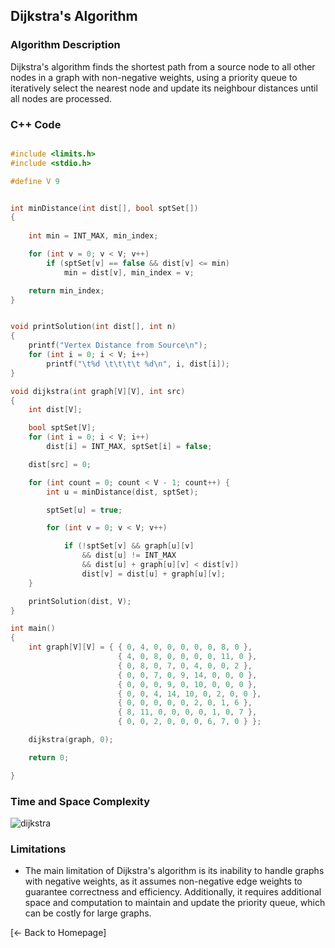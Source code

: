 ## Dijkstra's Algorithm

### Algorithm Description
Dijkstra's algorithm finds the shortest path from a source node to all other nodes in a graph with non-negative weights, using a priority queue to iteratively select the nearest node and update its neighbour distances until all nodes are processed.

### C++ Code

```cpp

#include <limits.h>
#include <stdio.h>

#define V 9


int minDistance(int dist[], bool sptSet[])
{
	
	int min = INT_MAX, min_index;

	for (int v = 0; v < V; v++)
		if (sptSet[v] == false && dist[v] <= min)
			min = dist[v], min_index = v;

	return min_index;
}


void printSolution(int dist[], int n)
{
	printf("Vertex Distance from Source\n");
	for (int i = 0; i < V; i++)
		printf("\t%d \t\t\t\t %d\n", i, dist[i]);
}

void dijkstra(int graph[V][V], int src)
{
	int dist[V];

	bool sptSet[V]; 
	for (int i = 0; i < V; i++)
		dist[i] = INT_MAX, sptSet[i] = false;

	dist[src] = 0;

	for (int count = 0; count < V - 1; count++) {
		int u = minDistance(dist, sptSet);

		sptSet[u] = true;

		for (int v = 0; v < V; v++)

			if (!sptSet[v] && graph[u][v]
				&& dist[u] != INT_MAX
				&& dist[u] + graph[u][v] < dist[v])
				dist[v] = dist[u] + graph[u][v];
	}

	printSolution(dist, V);
}

int main()
{
	int graph[V][V] = { { 0, 4, 0, 0, 0, 0, 0, 8, 0 },
						{ 4, 0, 8, 0, 0, 0, 0, 11, 0 },
						{ 0, 8, 0, 7, 0, 4, 0, 0, 2 },
						{ 0, 0, 7, 0, 9, 14, 0, 0, 0 },
						{ 0, 0, 0, 9, 0, 10, 0, 0, 0 },
						{ 0, 0, 4, 14, 10, 0, 2, 0, 0 },
						{ 0, 0, 0, 0, 0, 2, 0, 1, 6 },
						{ 8, 11, 0, 0, 0, 0, 1, 0, 7 },
						{ 0, 0, 2, 0, 0, 0, 6, 7, 0 } };

	dijkstra(graph, 0);

	return 0;

}
```

### Time and Space Complexity
![dijkstra](https://github.com/DEBANSHU007/FoodDelivery.github.io/assets/67229736/802425a9-8199-4f1f-b191-2f68e3c4a000)



### Limitations
* The main limitation of Dijkstra's algorithm is its inability to handle graphs with negative weights, as it assumes non-negative edge weights to guarantee correctness and efficiency. Additionally, it requires additional space and computation to maintain and update the priority queue, which can be costly for large graphs.

[← Back to Homepage]
